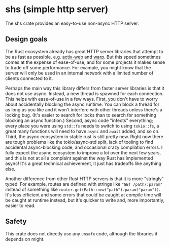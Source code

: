 # shs (simple http server)

The shs crate provides an easy-to-use non-async HTTP server.

## Design goals

The Rust ecosystem already has great HTTP server libraries that
attempt to be as fast as possible, e.g. [actix-web](https://actix.rs)
and [warp](https://github.com/seanmonstar/warp). But this speed
sometimes comes at the expense of ease-of-use, and for some projects
it makes sense to trade off some performance. For example, you might
know that the server will only be used in an internal network with a
limited number of clients connected to it.

Perhaps the main way this library differs from faster server libraries
is that it does not use async. Instead, a new thread is spawned for
each connection. This helps with ease-of-use in a few ways. First, you
don't have to worry about accidentally blocking the async runtime. You
can block a thread for as long as you like and it won't interfere with
other threads unless there's a locking bug. (It's easier to search for
locks than to search for something blocking an async function.)
Second, async code "infects" everything; every place you were using
`std::fs` needs to switch to using `tokio::fs`, a great many functions
will need to have `async` and `await` added, and so on. Third, the
async ecosystem in stable rust is still pretty new. Right now there
are tough problems like the tokio/async-std split, lack of tooling to
find accidental async-blocking code, and occasional crazy compilation
errors. I fully expect the async ecosystem to improve a lot over the
next few years, and this is not at all a complaint against the way
Rust has implemented async! It's a great technical achievement, it
just has tradeoffs like anything else.

Another difference from other Rust HTTP servers is that it is more
"stringly" typed. For example, routes are defined with strings like
`"GET /path/:param"` instead of something like
`router.get(Path::new("path").param("param"))`. It's less efficient
and some errors that could be caught at compile time will be caught at
runtime instead, but it's quicker to write and, more importantly,
easier to read.

## Safety

This crate does not directly use any `unsafe` code, although the
libraries it depends on might.
